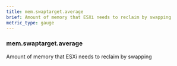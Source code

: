 ```yaml
---
title: mem.swaptarget.average
brief: Amount of memory that ESXi needs to reclaim by swapping
metric_type: gauge
---
```

### mem.swaptarget.average

Amount of memory that ESXi needs to reclaim by swapping